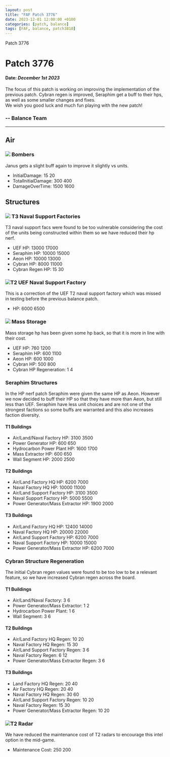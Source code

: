 ```yaml
---
layout: post
title: "FAF Patch 3776"
date: 2023-12-01 12:00:00 +0100
categories: [patch, balance]
tags: [FAF, balance, patch3810]
---
```


Patch 3776

# Patch 3776

#### Date: _December 1st 2023_

The focus of this patch is working on improving the implementation of the previous patch. Cybran regen is improved, Seraphim get a buff to their hps, as well as some smaller changes and fixes.  
We wish you good luck and much fun playing with the new patch!

### \-- Balance Team

---

## Air

### ![](/assets/images/units/uef/air/T2FighterBomber.png) Bombers

Janus gets a slight buff again to improve it slightly vs units.

- InitialDamage: 15 20
- TotalInitialDamage: 300 400
- DamageOverTime: 1500 1600

## Structures

### ![](/assets/images/units/cybran/structure/T3NavalHQ.png) T3 Naval Support Factories

T3 naval support facs were found to be too vulnerable considering the cost of the units being constructed within them so we have reduced their hp nerf.

- UEF HP: 13000 17000
- Seraphim HP: 10000 15000
- Aeon HP: 10000 13000
- Cybran HP: 8000 11000
- Cybran Regen HP: 15 30

### ![](/assets/images/units/uef/structure/T2NavalFacHQ.png)T2 UEF Naval Support Factory

This is a correction of the UEF T2 naval support factory which was missed in testing before the previous balance patch.

- HP: 6000 6500

### ![](/assets/images/units/aeon/structure/T1MassStorage.png) Mass Storage

Mass storage hp has been given some hp back, so that it is more in line with their cost.

- UEF HP: 760 1200
- Seraphim HP: 600 1100
- Aeon HP: 600 1000
- Cybran HP: 500 800
- Cybran HP Regeneration: 1 4

### Seraphim Structures

In the HP nerf patch Seraphim were given the same HP as Aeon. However we now decided to buff their HP so that they have more than Aeon, but still less than UEF. Seraphim have less unit choices and are not one of the strongest factions so some buffs are warranted and this also increases faction diversity.

#### T1 Buildings

- Air/Land/Naval Factory HP: 3100 3500
- Power Generator HP: 600 650
- Hydrocarbon Power Plant HP: 1600 1700
- Mass Extractor HP: 600 650
- Wall Segment HP: 2000 2500

#### T2 Buildings

- Air/Land Factory HQ HP: 6200 7000
- Naval Factory HQ HP: 10000 11000
- Air/Land Support Factory HP: 3100 3500
- Naval Support Factory HP: 5000 5500
- Power Generator/Mass Extractor HP: 1900 2000

#### T3 Buildings

- Air/Land Factory HQ HP: 12400 14000
- Naval Factory HQ HP: 20000 22000
- Air/Land Support Factory HP: 6200 7000
- Naval Support Factory HP: 10000 15000
- Power Generator/Mass Extractor HP: 6200 7000

### Cybran Structure Regeneration

The initial Cybran regen values were found to be too low to be a relevant feature, so we have increased Cybran regen across the board.

#### T1 Buildings

- Air/Land/Naval Factory: 3 6
- Power Generator/Mass Extractor: 1 2
- Hydrocarbon Power Plant: 1 6
- Wall Segment: 3 6

#### T2 Buildings

- Air/Land Factory HQ Regen: 10 20
- Naval Factory HQ Regen: 15 30
- Air/Land Support Factory Regen: 3 6
- Naval Factory Regen: 6 12
- Power Generator/Mass Extractor Regen: 3 6

#### T3 Buildings

- Land Factory HQ Regen: 20 40
- Air Factory HQ Regen: 20 40
- Naval Factory HQ Regen: 30 60
- Air/Land Support Factory Regen: 10 20
- Naval Factory Regen: 15 30
- Power Generator/Mass Extractor Regen: 10 20

### ![](/assets/images/units/uef/structure/T2Radar.png)T2 Radar

We have reduced the maintenance cost of T2 radars to encourage this intel option in the mid-game.

- Maintenance Cost: 250 200
